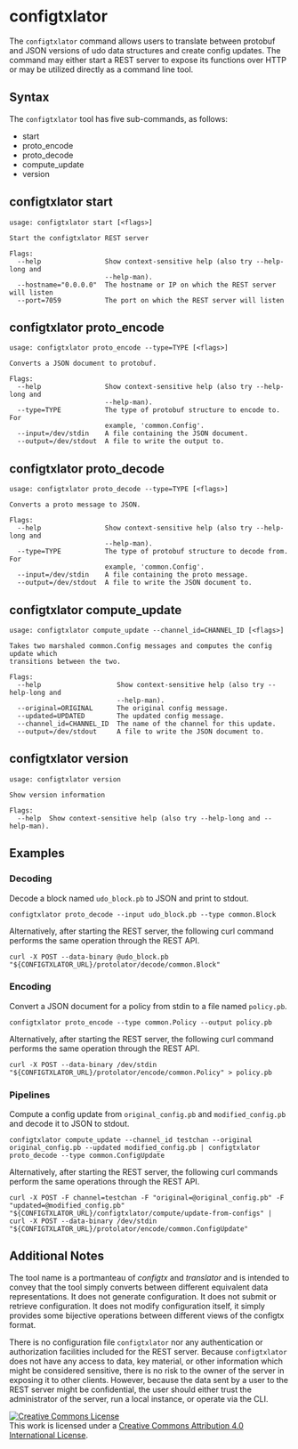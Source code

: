 # configtxlator

The `configtxlator` command allows users to translate between protobuf and JSON
versions of udo data structures and create config updates.  The command may
either start a REST server to expose its functions over HTTP or may be utilized
directly as a command line tool.

## Syntax

The `configtxlator` tool has five sub-commands, as follows:

  * start
  * proto_encode
  * proto_decode
  * compute_update
  * version

## configtxlator start
```
usage: configtxlator start [<flags>]

Start the configtxlator REST server

Flags:
  --help                Show context-sensitive help (also try --help-long and
                        --help-man).
  --hostname="0.0.0.0"  The hostname or IP on which the REST server will listen
  --port=7059           The port on which the REST server will listen

```


## configtxlator proto_encode
```
usage: configtxlator proto_encode --type=TYPE [<flags>]

Converts a JSON document to protobuf.

Flags:
  --help                Show context-sensitive help (also try --help-long and
                        --help-man).
  --type=TYPE           The type of protobuf structure to encode to. For
                        example, 'common.Config'.
  --input=/dev/stdin    A file containing the JSON document.
  --output=/dev/stdout  A file to write the output to.

```


## configtxlator proto_decode
```
usage: configtxlator proto_decode --type=TYPE [<flags>]

Converts a proto message to JSON.

Flags:
  --help                Show context-sensitive help (also try --help-long and
                        --help-man).
  --type=TYPE           The type of protobuf structure to decode from. For
                        example, 'common.Config'.
  --input=/dev/stdin    A file containing the proto message.
  --output=/dev/stdout  A file to write the JSON document to.

```


## configtxlator compute_update
```
usage: configtxlator compute_update --channel_id=CHANNEL_ID [<flags>]

Takes two marshaled common.Config messages and computes the config update which
transitions between the two.

Flags:
  --help                   Show context-sensitive help (also try --help-long and
                           --help-man).
  --original=ORIGINAL      The original config message.
  --updated=UPDATED        The updated config message.
  --channel_id=CHANNEL_ID  The name of the channel for this update.
  --output=/dev/stdout     A file to write the JSON document to.

```


## configtxlator version
```
usage: configtxlator version

Show version information

Flags:
  --help  Show context-sensitive help (also try --help-long and --help-man).

```

## Examples

### Decoding

Decode a block named `udo_block.pb` to JSON and print to stdout.

```
configtxlator proto_decode --input udo_block.pb --type common.Block
```

Alternatively, after starting the REST server, the following curl command
performs the same operation through the REST API.

```
curl -X POST --data-binary @udo_block.pb "${CONFIGTXLATOR_URL}/protolator/decode/common.Block"
```

### Encoding

Convert a JSON document for a policy from stdin to a file named `policy.pb`.

```
configtxlator proto_encode --type common.Policy --output policy.pb
```

Alternatively, after starting the REST server, the following curl command
performs the same operation through the REST API.

```
curl -X POST --data-binary /dev/stdin "${CONFIGTXLATOR_URL}/protolator/encode/common.Policy" > policy.pb
```

### Pipelines

Compute a config update from `original_config.pb` and `modified_config.pb` and decode it to JSON to stdout.

```
configtxlator compute_update --channel_id testchan --original original_config.pb --updated modified_config.pb | configtxlator proto_decode --type common.ConfigUpdate
```

Alternatively, after starting the REST server, the following curl commands
perform the same operations through the REST API.

```
curl -X POST -F channel=testchan -F "original=@original_config.pb" -F "updated=@modified_config.pb" "${CONFIGTXLATOR_URL}/configtxlator/compute/update-from-configs" | curl -X POST --data-binary /dev/stdin "${CONFIGTXLATOR_URL}/protolator/encode/common.ConfigUpdate"
```

## Additional Notes

The tool name is a portmanteau of *configtx* and *translator* and is intended to
convey that the tool simply converts between different equivalent data
representations. It does not generate configuration. It does not submit or
retrieve configuration. It does not modify configuration itself, it simply
provides some bijective operations between different views of the configtx
format.

There is no configuration file `configtxlator` nor any authentication or
authorization facilities included for the REST server.  Because `configtxlator`
does not have any access to data, key material, or other information which
might be considered sensitive, there is no risk to the owner of the server in
exposing it to other clients.  However, because the data sent by a user to
the REST server might be confidential, the user should either trust the
administrator of the server, run a local instance, or operate via the CLI.

<a rel="license" href="http://creativecommons.org/licenses/by/4.0/"><img alt="Creative Commons License" style="border-width:0" src="https://i.creativecommons.org/l/by/4.0/88x31.png" /></a><br />This work is licensed under a <a rel="license" href="http://creativecommons.org/licenses/by/4.0/">Creative Commons Attribution 4.0 International License</a>.
